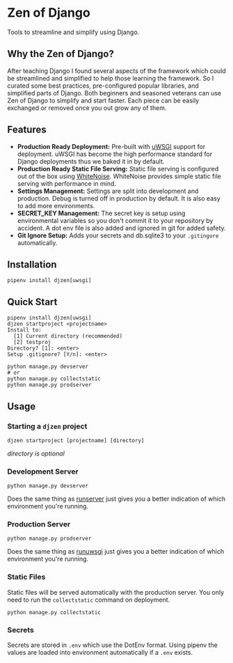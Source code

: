 # Zen of Django

Tools to streamline and simplify using Django.

## Why the Zen of Django?

After teaching Django I found several aspects of the framework which could be
streamlined and simplified to help those learning the framework. So I curated
some best practices, pre-configured popular libraries, and simplified parts of
Django. Both beginners and seasoned veterans can use Zen of Django to simplify
and start faster. Each piece can be easily exchanged or removed once you out
grow any of them.

## Features

- **Production Ready Deployment:** Pre-built with [uWSGI](https://uwsgi-docs.readthedocs.io/en/latest/index.html) support for deployment. uWSGI has become the high performance standard for Django deployments thus we baked it in by default.
- **Production Ready Static File Serving:** Static file serving is configured out of the box using [WhiteNoise](http://whitenoise.evans.io/en/stable/). WhiteNoise provides simple static file serving with performance in mind.
- **Settings Management:** Settings are split into development and production. Debug is turned off in production by default. It is also easy to add more environments.
- **SECRET_KEY Management:** The secret key is setup using environmental variables so you don't commit it to your repository by accident. A dot env file is also added and ignored in git for added safety.
- **Git Ignore Setup:** Adds your secrets and db.sqlite3 to your `.gitingore` automatically.

## Installation

`pipenv install djzen[uwsgi]`

## Quick Start

```
pipenv install djzen[uwsgi]
djzen startproject <projectname>
Install to:
  [1] Current directory (recommended)
  [2] testproj
Directory? [1]: <enter>
Setup .gitignore? [Y/n]: <enter>

python manage.py devserver
# or 
python manage.py collectstatic
python manage.py prodserver
```

## Usage

### Starting a `djzen` project

`djzen startproject [projectname] [directory]`

*directory is optional*

### Development Server

`python manage.py devserver`

Does the same thing as [runserver](https://docs.djangoproject.com/en/1.11/ref/django-admin/#runserver) just gives you a better indication of which environment you're running.

### Production Server

`python manage.py prodserver`

Does the same thing as [runuwsgi](http://django-uwsgi.readthedocs.io/en/master/command.html) just gives you a better indication of which environment you're running.

### Static Files

Static files will be served automatically with the production server. You only need to run the `collectstatic` command on deployment.

`python manage.py collectstatic`

### Secrets

Secrets are stored in `.env` which use the DotEnv format. Using pipenv the values are loaded into environment automatically if a `.env` exists.
